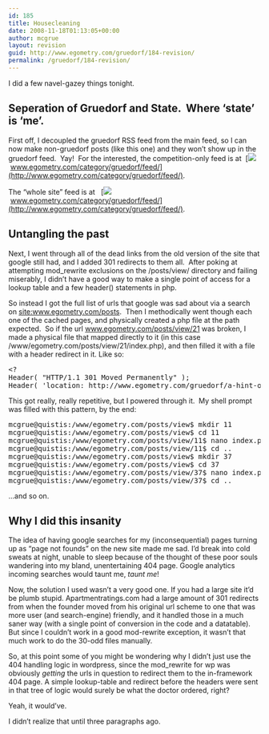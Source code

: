 ```yaml
---
id: 185
title: Housecleaning
date: 2008-11-18T01:13:05+00:00
author: mcgrue
layout: revision
guid: http://www.egometry.com/gruedorf/184-revision/
permalink: /gruedorf/184-revision/
---
```

I did a few navel-gazey things tonight.  

## Seperation of Gruedorf and State.  Where &#8216;state&#8217; is &#8216;me&#8217;.

First off, I decoupled the gruedorf RSS feed from the main feed, so I can now make non-gruedorf posts (like this one) and they won&#8217;t show up in the gruedorf feed.  Yay!  For the interested, the competition-only feed is at  [![](http://www.egometry.com/i/icons/feed-icon.png) www.egometry.com/category/gruedorf/feed/](http://www.egometry.com/category/gruedorf/feed/).  

The &#8220;whole site&#8221; feed is at   [![](http://www.egometry.com/i/icons/feed-icon.png) www.egometry.com/category/gruedorf/feed/](http://www.egometry.com/category/gruedorf/feed/).

## Untangling the past

Next, I went through all of the dead links from the old version of the site that google still had, and I added 301 redirects to them all.  After poking at attempting mod_rewrite exclusions on the /posts/view/ directory and failing miserably, I didn&#8217;t have a good way to make a single point of access for a lookup table and a few header() statements in php.  

So instead I got the full list of urls that google was sad about via a search on <a title="Want to know what google thinks about your site?  Ask google!" href="http://www.google.com/search?hl=en&q=site:www.egometry.com/posts&start=30&sa=N" target="_blank">site:www.egometry.com/posts</a>.  Then I methodically went though each one of the cached pages, and physically created a php file at the path expected.  So if the url www.egometry.com/posts/view/21 was broken, I made a physical file that mapped directly to it (in this case /www/egometry.com/posts/view/21/index.php), and then filled it with a file with a header redirect in it. Like so:

<pre>&lt;?
Header( "HTTP/1.1 301 Moved Permanently" );
Header( 'location: http://www.egometry.com/gruedorf/a-hint-of-things-to-come/' );</pre>

This got really, really repetitive, but I powered through it.  My shell prompt was filled with this pattern, by the end:

<pre>mcgrue@quistis:/www/egometry.com/posts/view$ mkdir 11
mcgrue@quistis:/www/egometry.com/posts/view$ cd 11
mcgrue@quistis:/www/egometry.com/posts/view/11$ nano index.php
mcgrue@quistis:/www/egometry.com/posts/view/11$ cd ..
mcgrue@quistis:/www/egometry.com/posts/view$ mkdir 37
mcgrue@quistis:/www/egometry.com/posts/view$ cd 37
mcgrue@quistis:/www/egometry.com/posts/view/37$ nano index.php
mcgrue@quistis:/www/egometry.com/posts/view/37$ cd ..</pre>

&#8230;and so on.

## Why I did this insanity

The idea of having google searches for my (inconsequential) pages turning up as &#8220;page not founds&#8221; on the new site made me sad. I&#8217;d break into cold sweats at night, unable to sleep because of the thought of these poor souls wandering into my bland, unentertaining 404 page. Google analytics incoming searches would taunt me, _taunt me_!

Now, the solution I used wasn&#8217;t a very good one. If you had a large site it&#8217;d be plumb stupid. Apartmentratings.com had a large amount of 301 redirects from when the founder moved from his original url scheme to one that was more user (and search-engine) friendly, and it handled those in a much saner way (with a single point of conversion in the code and a datatable). But since I couldn&#8217;t work in a good mod-rewrite exception, it wasn&#8217;t that much work to do the 30-odd files manually.

So, at this point some of you might be wondering why I didn&#8217;t just use the 404 handling logic in wordpress, since the mod_rewrite for wp was obviously _getting_ the urls in question to redirect them to the in-framework 404 page. A simple lookup-table and redirect before the headers were sent in that tree of logic would surely be what the doctor ordered, right? 

Yeah, it would&#8217;ve. 

I didn&#8217;t realize that until three paragraphs ago.